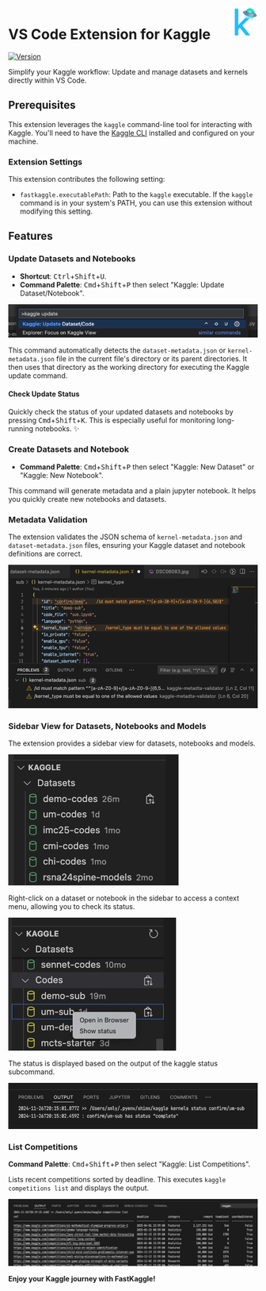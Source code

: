 <a href="https://marketplace.visualstudio.com/items?itemName=smly.fastkaggle">
  <img src="./images/fastkaggle_128x128.png" alt="fastkaggle logo" title="FastKaggle" align="right" height="60" />
</a>

# VS Code Extension for Kaggle

[![Version](https://vsmarketplacebadges.dev/version-short/smly.fastkaggle.svg)](https://marketplace.visualstudio.com/items?itemName=smly.fastkaggle)

Simplify your Kaggle workflow: Update and manage datasets and kernels directly within VS Code.

## Prerequisites

This extension leverages the `kaggle` command-line tool for interacting with Kaggle. You'll need to have the [Kaggle CLI](https://github.com/Kaggle/kaggle-api) installed and configured on your machine.

### Extension Settings

This extension contributes the following setting:

* `fastkaggle.executablePath`: Path to the `kaggle` executable. If the `kaggle` command is in your system's PATH, you can use this extension without modifying this setting.

## Features

### Update Datasets and Notebooks

* **Shortcut**: <kbd>Ctrl</kbd>+<kbd>Shift</kbd>+<kbd>U</kbd>.
* **Command Palette**: <kbd>Cmd</kbd>+<kbd>Shift</kbd>+<kbd>P</kbd> then select "Kaggle: Update Dataset/Notebook".

![command palette](./images/command_palette_update.png)

This command automatically detects the `dataset-metadata.json` or `kernel-metadata.json` file in the current file's directory or its parent directories. It then uses that directory as the working directory for executing the Kaggle update command.

#### Check Update Status

Quickly check the status of your updated datasets and notebooks by pressing <kbd>Cmd</kbd>+<kbd>Shift</kbd>+<kbd>K</kbd>. This is especially useful for monitoring long-running notebooks. ✨

### Create Datasets and Notebook

* **Command Palette**: <kbd>Cmd</kbd>+<kbd>Shift</kbd>+<kbd>P</kbd> then select "Kaggle: New Dataset" or "Kaggle: New Notebook".

This command will generate metadata and a plain jupyter notebook. It helps you quickly create new notebooks and datasets.

### Metadata Validation

The extension validates the JSON schema of `kernel-metadata.json` and `dataset-metadata.json` files, ensuring your Kaggle dataset and notebook definitions are correct.

![validation](./images/validate_metadata.png)

### Sidebar View for Datasets, Notebooks and Models

The extension provides a sidebar view for datasets, notebooks and models.

![Sidebar View](./images/sidebar_view.png)

Right-click on a dataset or notebook in the sidebar to access a context menu, allowing you to check its status.

![Context Menu](./images/sidebar_view_status.png)

The status is displayed based on the output of the kaggle status subcommand.

![Status Result](./images/output_status.png)

### List Competitions

**Command Palette**: <kbd>Cmd</kbd>+<kbd>Shift</kbd>+<kbd>P</kbd> then select "Kaggle: List Competitions".

Lists recent competitions sorted by deadline. This executes `kaggle competitions list` and displays the output.

![List Competitions](./images/competition_list.png)

**Enjoy your Kaggle journey with FastKaggle!**